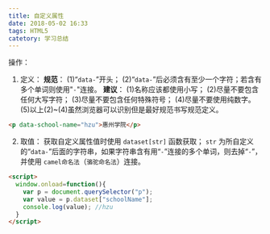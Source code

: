 ```yaml
---
title: 自定义属性
date: 2018-05-02 16:33
tags: HTML5
catetory: 学习总结
---
```


操作：
1. 定义：
  **规范**：
  (1)“`data-`”开头；
  (2)“`data-`”后必须含有至少一个字符；若含有多个单词则使用"`-`"连接。
  **建议**：
  (1)名称应该都使用小写；
  (2)尽量不要包含任何大写字符；
  (3)尽量不要包含任何特殊符号；
  (4)尽量不要使用纯数字。
  (5)以上(2)~(4)虽然浏览器可以识别但是最好规范书写规范定义。

```html
<p data-school-name="hzu">惠州学院</p>
```

2. 取值：
  获取自定义属性值时使用 `dataset[str]` 函数获取；
  `str` 为所自定义的“`data-`”后面的字符串，如果字符串含有用“`-`”连接的多个单词，则去掉“`-`”，并使用 `camel命名法`（`骆驼命名法`）连接。

```html
<script>
  window.onload=function(){
    var p = document.querySelector("p");
    var value = p.dataset["schoolName"];
    console.log(value);	//hzu
  }
</script>
```
